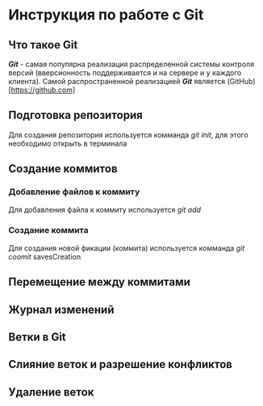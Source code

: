 # Инструкция по работе с Git

## Что такое Git

***Git*** - самая популярна реализация распределенной системы контроля версий (вверсионность поддерживается и на сервере и у каждого клиента). Самой распространенной реализацией ***Git*** является (GitHub)[https://github.com]

## Подготовка репозитория


Для создания репозитория используется комманда *git init*, для этого необходимо открыть в терминала


## Создание коммитов

### Добавление файлов к коммиту
Для добавления файла к коммиту используется *git add*

### Создание коммита
Для создания новой фикации (коммита) используется комманда *git coomit*
savesCreation


## Перемещение между коммитами

## Журнал изменений

## Ветки в Git

## Слияние веток и разрешение конфликтов

## Удаление веток
